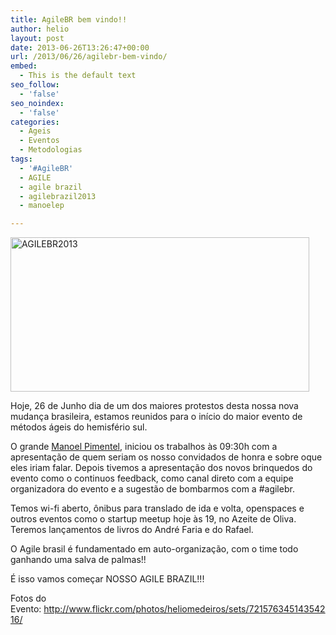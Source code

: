 ```yaml
---
title: AgileBR bem vindo!!
author: helio
layout: post
date: 2013-06-26T13:26:47+00:00
url: /2013/06/26/agilebr-bem-vindo/
embed:
  - This is the default text
seo_follow:
  - 'false'
seo_noindex:
  - 'false'
categories:
  - Ageis
  - Eventos
  - Metodologias
tags:
  - '#AgileBR'
  - AGILE
  - agile brazil
  - agilebrazil2013
  - manoelep

---
```

[<img class="aligncenter size-full wp-image-736" alt="AGILEBR2013" src="/uploads/2013/06/AGILEBR2013.png" width="478" height="247" srcset="/uploads/2013/06/AGILEBR2013.png 478w, /uploads/2013/06/AGILEBR2013-300x155.png 300w" sizes="(max-width: 478px) 100vw, 478px" />][1]

Hoje, 26 de Junho dia de um dos maiores protestos desta nossa nova mudança brasileira, estamos reunidos para o início do maior evento de métodos ágeis do hemisfério sul.

O grande [Manoel Pimentel][2], iniciou os trabalhos às 09:30h com a apresentação de quem seriam os nosso convidados de honra e sobre oque eles iriam falar. Depois tivemos a apresentação dos novos brinquedos do evento como o continuos feedback, como canal direto com a equipe organizadora do evento e a sugestão de bombarmos com a #agilebr.

Temos wi-fi aberto, ônibus para translado de ida e volta, openspaces e outros eventos como o startup meetup hoje às 19, no Azeite de Oliva. Teremos lançamentos de livros do André Faria e do Rafael.

O Agile brasil é fundamentado em auto-organização, com o time todo ganhando uma salva de palmas!!

É isso vamos começar NOSSO AGILE BRAZIL!!!

Fotos do Evento: <a href="http://www.flickr.com/photos/heliomedeiros/sets/72157634514354216/" target="_blank">http://www.flickr.com/photos/heliomedeiros/sets/72157634514354216/</a>

 [1]: /uploads/2013/06/AGILEBR2013.png
 [2]: https://twitter.com/manoelp